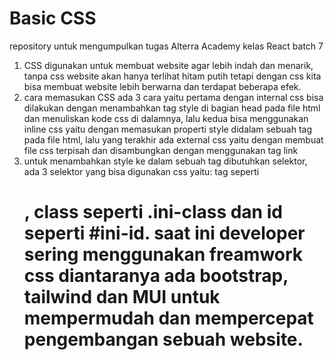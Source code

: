 # Basic CSS
repository untuk mengumpulkan tugas Alterra Academy kelas React batch 7
1. CSS digunakan untuk membuat website agar lebih indah dan menarik, tanpa css website akan hanya terlihat hitam putih tetapi dengan css kita bisa membuat website lebih berwarna dan terdapat beberapa efek.
2. cara memasukan CSS ada 3 cara yaitu pertama dengan internal css bisa dilakukan dengan menambahkan tag style di bagian head pada file html dan menuliskan kode css di dalamnya, lalu kedua bisa menggunakan inline css yaitu dengan memasukan properti style didalam sebuah tag pada file html, lalu yang terakhir ada external css yaitu dengan membuat file css terpisah dan disambungkan dengan menggunakan tag link
3. untuk menambahkan style ke dalam sebuah tag dibutuhkan selektor, ada 3 selektor yang bisa digunakan css yaitu: tag seperti <h1>, class seperti .ini-class dan id seperti #ini-id. saat ini developer sering menggunakan freamwork css diantaranya ada bootstrap, tailwind dan MUI untuk mempermudah dan mempercepat pengembangan sebuah website.

